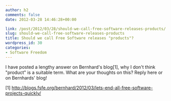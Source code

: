 ```yaml
---
author: h2
comments: false
date: 2012-03-28 14:46:28+00:00

link: /post/2012/03/28/should-we-call-free-software-releases-products/
slug: should-we-call-free-software-releases-products
title: Should we call Free Software releases "products"?
wordpress_id: 30
categories:
- Software Freedom
---
```


I have posted a lengthy answer on Bernhard's blog[1], why I don't think "product" is a suitable term. What are your thoughts on this? Reply here or on Bernhards' blog!

[1] http://blogs.fsfe.org/bernhard/2012/03/lets-end-all-free-software-projects-quickly/
